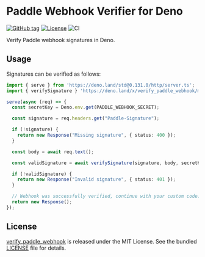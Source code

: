 # Paddle Webhook Verifier for Deno

[![GitHub tag](https://img.shields.io/github/tag/formora/verify_paddle_webhook?include_prereleases=&sort=semver&color=blue)](https://github.com/formora/verify_paddle_webhook/releases/)
[![License](https://img.shields.io/badge/License-MIT-blue)](#license)
![CI](https://github.com/Formora/verify_paddle_webhook/actions/workflows/ci.yml/badge.svg)

Verify Paddle webhook signatures in Deno.

## Usage
Signatures can be verified as follows:

```typescript
import { serve } from 'https://deno.land/std@0.131.0/http/server.ts';
import { verifySignature } 'https://deno.land/x/verify_paddle_webhook/mod.ts';

serve(async (req) => {
  const secretKey = Deno.env.get(PADDLE_WEBHOOK_SECRET);

  const signature = req.headers.get("Paddle-Signature");

  if (!signature) {
    return new Response("Missing signature", { status: 400 });
  }

  const body = await req.text();

  const validSignature = await verifySignature(signature, body, secretKey);

  if (!validSignature) {
    return new Response("Invalid signature", { status: 401 });
  }

  // Webhook was successfully verified, continue with your custom code...
  return new Response();
});
```

## License

[verify_paddle_webhook](https://github.com/Formora/verify_paddle_webhook/) is released under the
MIT License. See the bundled [LICENSE](./LICENSE) file for details.
